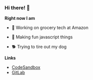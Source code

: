 ### Hi there! 👋

**Right now I am**

- 🍎 Working on grocery tech at Amazon

- 🔧 Making fun javascript things

- 🐕 Trying to tire out my dog

**Links**

- [CodeSandbox](https://codesandbox.io/u/isaac-mason)
- [GitLab](https://gitlab.com/isaacmason/)
